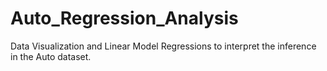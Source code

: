 # Auto_Regression_Analysis
Data Visualization and Linear Model Regressions to interpret the inference in the Auto dataset.
